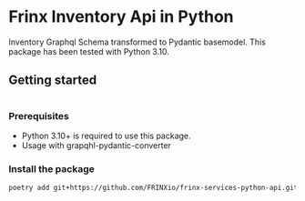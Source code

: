 # Frinx Inventory Api in Python


Inventory Graphql Schema transformed to Pydantic basemodel.
This package has been tested with Python 3.10.


## Getting started

```python

```

### Prerequisites

- Python 3.10+ is required to use this package.
- Usage with grapqhl-pydantic-converter

### Install the package

```bash
poetry add git+https://github.com/FRINXio/frinx-services-python-api.git@main#subdirectory=inventory/python
```